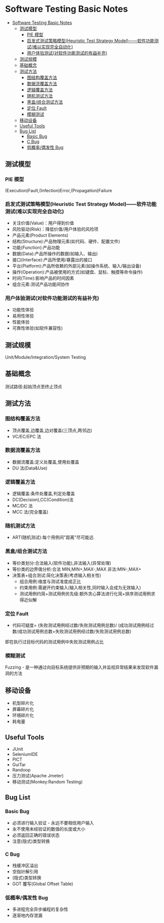 # Software Testing Basic Notes

<!-- TOC -->

- [Software Testing Basic Notes](#software-testing-basic-notes)
  - [测试模型](#测试模型)
    - [PIE 模型](#pie-模型)
    - [启发式测试策略模型(Heuristic Test Strategy Model)——软件功能测试(难以实现完全自动化)](#启发式测试策略模型heuristic-test-strategy-model软件功能测试难以实现完全自动化)
    - [用户体验测试(对软件功能测试的有益补充)](#用户体验测试对软件功能测试的有益补充)
  - [测试规模](#测试规模)
  - [基础概念](#基础概念)
  - [测试方法](#测试方法)
    - [图结构覆盖方法](#图结构覆盖方法)
    - [数据流覆盖方法](#数据流覆盖方法)
    - [逻辑覆盖方法](#逻辑覆盖方法)
    - [随机测试方法](#随机测试方法)
    - [黑盒/组合测试方法](#黑盒组合测试方法)
    - [定位 Fault](#定位-fault)
    - [模糊测试](#模糊测试)
  - [移动设备](#移动设备)
  - [Useful Tools](#useful-tools)
  - [Bug List](#bug-list)
    - [Basic Bug](#basic-bug)
    - [C Bug](#c-bug)
    - [低概率/偶发性 Bug](#低概率偶发性-bug)

<!-- /TOC -->

## 测试模型

### PIE 模型

(Execution)Fault,(Infection)Error,(Propagation)Failure

### 启发式测试策略模型(Heuristic Test Strategy Model)——软件功能测试(难以实现完全自动化)

- 关注价值(Value)：用户得到价值
- 风险驱动(Risk)：降低价值/用户体验的风险项
- 产品元素(Product Elements)
- 结构(Structure):产品物理元素(如代码、硬件、配置文件)
- 功能(Function):产品功能
- 数据(Data):产品所操作的数据(如输入、输出)
- 接口(Interface):产品所使用/暴露出的接口
- 平台(Platform):产品所依赖的外部元素(如操作系统、输入/输出设备)
- 操作(Operation):产品被使用的方式(如键盘、鼠标、触摸等命令操作)
- 时间(Time):影响产品的时间因素
- 组合元素:测试产品功能间协作

### 用户体验测试(对软件功能测试的有益补充)

- 功能性体验
- 易用性体验
- 性能体验
- 可靠性体验(如软件兼容性)

## 测试规模

Unit/Module/Integration/System Testing

## 基础概念

测试路径:起始顶点至终止顶点

## 测试方法

### 图结构覆盖方法

- 顶点覆盖,边覆盖,边对覆盖(三顶点,两邻边)
- VC/EC/EPC 法

### 数据流覆盖方法

- 数据流覆盖:定义处覆盖,使用处覆盖
- DU 法(Data&Use)

### 逻辑覆盖方法

- 逻辑覆盖:条件处覆盖,判定处覆盖
- DC(Decision),CC(Condition)法
- MC/DC 法
- MCC 法(完全覆盖)

### 随机测试方法

- ART(随机测试):每个用例间"距离"尽可能远

### 黑盒/组合测试方法

- 等价类划分:合法输入(软件功能),非法输入(异常处理)
- 等价类的边界值分析:合法 MIN,MIN+,MAX-,MAX 非法:MIN-,MAX+
- 决策表+组合测试:简化决策表(考虑输入相关性)
  - 组合用例:维度与测试准度成正比
  - 约束用例:需避开约束输入(输入相关性,同时输入会成为无效输入)
  - 测试用例约简+测试用例优先级:额外贪心算法进行化简+排序测试用例求得近似解

### 定位 Fault

- 代码可疑度=
  (失败测试用例经过数/失败测试用例总数)/
  (成功测试用例经过数/成功测试用例总数+失败测试用例经过数/失败测试用例总数)

即在执行过目标代码的测试用例中失败测试用例占比

### 模糊测试

Fuzzing - 是一种通过向目标系统提供非预期的输入并监视异常结果来发现软件漏洞的方法

## 移动设备

- 机型碎片化
- 屏幕碎片化
- 环境碎片化
- 耗电量

## Useful Tools

- JUnit
- SeleniumIDE
- PICT
- GuiTar
- Randoop
- 压力测试(Apache Jmeter)
- 移动测试(Monkey:Random Testing)

## Bug List

### Basic Bug

- 必须进行输入验证 - 永远不要相信用户输入
- 永不使用未经验证的数值的长度或大小
- 必须返回正确的错误状态
- 注意(隐式)类型转换

### C Bug

- 栈缓冲区溢出
- 空指针解引用
- (隐式)类型转换
- GOT 覆写(Global Offset Table)

### 低概率/偶发性 Bug

- 多进程完全异步编程的复杂性
- 逐渐地内存泄漏
